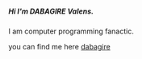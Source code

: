 ##### Hi I'm DABAGIRE Valens.
I am computer programming fanactic.

you can find me here [dabagire](https://dabagire.me/)
